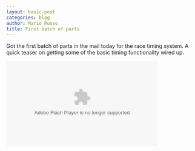 ```yaml
---
layout: basic-post
categories: blog
author: Mario Russo
title: First batch of parts
---
```

<p>Got the first batch of parts in the mail today for the race timing system. A quick teaser on getting some of the basic timing functionality wired up.</p>
<object type="application/x-shockwave-flash" width="400" height="225" data="http://www.flickr.com/apps/video/stewart.swf?v=71377" classid="clsid:D27CDB6E-AE6D-11cf-96B8-444553540000"> <param name="flashvars" value="intl_lang=en-us&amp;photo_secret=bd92f90f1f&amp;photo_id=5446850048" /><param name="movie" value="http://www.flickr.com/apps/video/stewart.swf?v=71377" /><param name="bgcolor" value="#000000" /><param name="allowFullScreen" value="true" /><embed type="application/x-shockwave-flash" src="http://www.flickr.com/apps/video/stewart.swf?v=71377" bgcolor="#000000" allowfullscreen="true" flashvars="intl_lang=en-us&amp;photo_secret=bd92f90f1f&amp;photo_id=5446850048" height="225" width="400"></embed></object>
